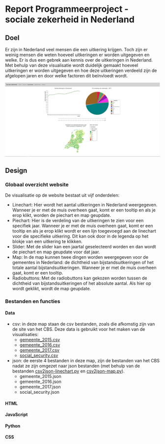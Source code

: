 # Report Programmeerproject - sociale zekerheid in Nederland
## Doel
Er zijn in Nederland veel mensen die een uitkering krijgen. Toch zijn er weinig mensen die weten hoeveel uitkeringen er worden uitgegeven en welke. Er is dus een gebrek aan kennis over de uitkeringen in Nederland. Met behulp van deze visualisatie wordt duidelijk gemaakt hoeveel uitkeringen er worden uitgegeven en hoe deze uitkeringen verdeeld zijn de afgelopen jaren en door welke factoren dit beïnvloedt wordt.

<img src="doc/vis2.jpg" width=1200>

## Design
### Globaal overzicht website
De visualisatie op de website bestaat uit vijf onderdelen:
* Linechart: Hier wordt het aantal uitkeringen in Nederland weergegeven. Wanneer je er met de muis overheen gaat, komt er een tooltip en als je erop klikt, worden de piechart en map geupdate.
* Piechart: Hier is de verdeling van de uitkeringen te zien voor een specifiek jaar. Wanneer je er met de muis overheen gaat, komt er een tooltip en als je erop klikt wordt er een lijn toegevoegd aan de linechart voor die specifieke uitkering. Dit kan ook door in de legenda op het blokje van een uitkering te klikken.
* Slider: Met de slider kan een jaartal geselecteerd worden en dan wordt de piechart en map geupdate voor dat jaar.
* Map: In de map kunnen twee dingen worden weergegeven voor de gemeentes in Nederland: de dichtheid van bijstandsuitkeringen of het totale aantal bijstandsuitkeringen. Wanneer je er met de muis overheen gaat, komt er een tooltip.
* Radiobuttons: Met de radiobuttons kan gekozen worden tussen de dichtheid van bijstandsuitkeringen of het absolute aantal. Als hier op wordt geklikt, wordt de map geupdate.

### Bestanden en functies
#### Data
* csv: in deze map staan de csv bestanden, zoals die afkomstig zijn van de site van het CBS. Deze data is gebruikt voor het maken van de visualisaties:
  * [gemeente_2015.csv](https://github.com/veranijmeijer/Project/blob/master/files/data/csv/gemeente_2015.csv)
  * [gemeente_2016.csv](https://github.com/veranijmeijer/Project/blob/master/files/data/csv/gemeente_2016.csv)
  * [gemeente_2017.csv](https://github.com/veranijmeijer/Project/blob/master/files/data/csv/gemeente_2017.csv)
  * [social_security.csv](https://github.com/veranijmeijer/Project/blob/master/files/data/csv/social_security.csv)
* json: de eerste 4 bestanden in deze map, zijn de bestanden van het CBS nadat ze zijn omgezet naar json bestanden (met behulp van de bestanden [csv2json-linechart.py](#Python) en [csv2json-map.py](#Python)).
  * gemeente_2015.json
  * gemeente_2016.json
  * gemeente_2017.json
  * social_security.json


#### HTML

#### JavaScript

#### Python

#### CSS
